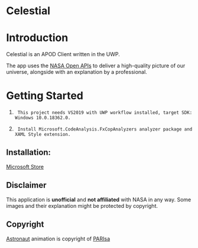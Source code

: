 # Celestial

# Introduction
Celestial is an APOD Client written in the UWP.

The app uses the [NASA Open APIs](https://api.nasa.gov/) to deliver a high-quality picture of our universe, alongside with an explanation by a professional.

# Getting Started
1.      This project needs VS2019 with UWP workflow installed, target SDK: Windows 10.0.18362.0.
2.      Install Microsoft.CodeAnalysis.FxCopAnalyzers analyzer package and XAML Style extension.

## Installation:
[Microsoft Store](https://www.microsoft.com/store/apps/9NSSN961H02M)

## Disclaimer
This application is **unofficial** and **not affiliated** with NASA in any way. Some images and their explanation might be protected by copyright.


## Copyright
[Astronaut](https://lottiefiles.com/6720-astronaut) animation is copyright of [PARIsa](https://lottiefiles.com/user/26792)
